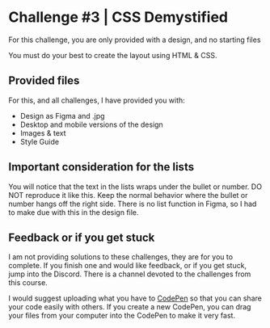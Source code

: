 # Challenge #3 | CSS Demystified

For this challenge, you are only provided with a design, and no starting files

You must do your best to create the layout using HTML & CSS.

## Provided files

For this, and all challenges, I have provided you with:

- Design as Figma and .jpg
- Desktop and mobile versions of the design
- Images & text
- Style Guide

## Important consideration for the lists

You will notice that the text in the lists wraps under the bullet or number. DO NOT reproduce it like this. Keep the normal behavior where the bullet or number hangs off the right side. There is no list function in Figma, so I had to make due with this in the design file.

## Feedback or if you get stuck

I am not providing solutions to these challenges, they are for you to complete. If you finish one and would like feedback, or if you get stuck, jump into the Discord. There is a channel devoted to the challenges from this course.

I would suggest uploading what you have to [CodePen](https://codepen.io) so that you can share your code easily with others. If you create a new CodePen, you can drag your files from your computer into the CodePen to make it very fast.


